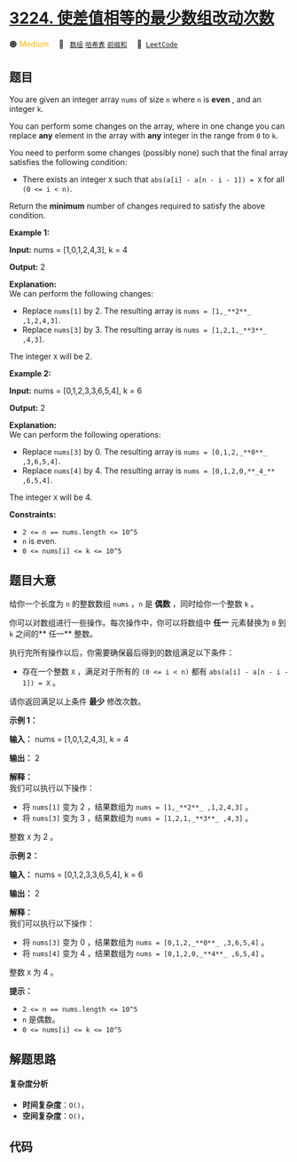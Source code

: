 # [3224. 使差值相等的最少数组改动次数](https://leetcode.com/problems/minimum-array-changes-to-make-differences-equal)

🟠 <font color=#ffb800>Medium</font>&emsp; 🔖&ensp; [`数组`](/leetcode/outline/tag/array.md) [`哈希表`](/leetcode/outline/tag/hash-table.md) [`前缀和`](/leetcode/outline/tag/prefix-sum.md)&emsp; 🔗&ensp;[`LeetCode`](https://leetcode.com/problems/minimum-array-changes-to-make-differences-equal)


## 题目

You are given an integer array `nums` of size `n` where `n` is **even** , and
an integer `k`.

You can perform some changes on the array, where in one change you can replace
**any** element in the array with **any** integer in the range from `0` to
`k`.

You need to perform some changes (possibly none) such that the final array
satisfies the following condition:

  * There exists an integer `X` such that `abs(a[i] - a[n - i - 1]) = X` for all `(0 <= i < n)`.

Return the **minimum** number of changes required to satisfy the above
condition.



**Example 1:**

**Input:** nums = [1,0,1,2,4,3], k = 4

**Output:** 2

**Explanation:**  
We can perform the following changes:

  * Replace `nums[1]` by 2. The resulting array is `nums = [1,_**2**_ ,1,2,4,3]`.
  * Replace `nums[3]` by 3. The resulting array is `nums = [1,2,1,_**3**_ ,4,3]`.

The integer `X` will be 2.

**Example 2:**

**Input:** nums = [0,1,2,3,3,6,5,4], k = 6

**Output:** 2

**Explanation:**  
We can perform the following operations:

  * Replace `nums[3]` by 0. The resulting array is `nums = [0,1,2,_**0**_ ,3,6,5,4]`.
  * Replace `nums[4]` by 4. The resulting array is `nums = [0,1,2,0,**_4_** ,6,5,4]`.

The integer `X` will be 4.



**Constraints:**

  * `2 <= n == nums.length <= 10^5`
  * `n` is even.
  * `0 <= nums[i] <= k <= 10^5`


## 题目大意

给你一个长度为 `n` 的整数数组 `nums` ，`n` 是 **偶数**  ，同时给你一个整数 `k` 。

你可以对数组进行一些操作。每次操作中，你可以将数组中 **任一**  元素替换为 `0` 到 `k` 之间的**  任一** 整数。

执行完所有操作以后，你需要确保最后得到的数组满足以下条件：

  * 存在一个整数 `X` ，满足对于所有的 `(0 <= i < n)` 都有 `abs(a[i] - a[n - i - 1]) = X` 。

请你返回满足以上条件 **最少**  修改次数。



**示例 1：**

**输入：** nums = [1,0,1,2,4,3], k = 4

**输出：** 2

**解释：**  
我们可以执行以下操作：

  * 将 `nums[1]` 变为 2 ，结果数组为 `nums = [1,_**2**_ ,1,2,4,3]` 。
  * 将 `nums[3]` 变为 3 ，结果数组为 `nums = [1,2,1,_**3**_ ,4,3]` 。

整数 `X` 为 2 。

**示例 2：**

**输入：** nums = [0,1,2,3,3,6,5,4], k = 6

**输出：** 2

**解释：**  
我们可以执行以下操作：

  * 将 `nums[3]` 变为 0 ，结果数组为 `nums = [0,1,2,_**0**_ ,3,6,5,4]` 。
  * 将 `nums[4]` 变为 4 ，结果数组为 `nums = [0,1,2,0,_**4**_ ,6,5,4]` 。

整数 `X` 为 4 。



**提示：**

  * `2 <= n == nums.length <= 10^5`
  * `n` 是偶数。
  * `0 <= nums[i] <= k <= 10^5`


## 解题思路

#### 复杂度分析

- **时间复杂度**：`O()`，
- **空间复杂度**：`O()`，

## 代码

```javascript

```